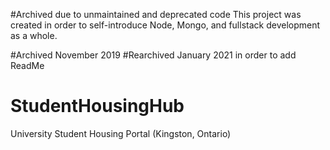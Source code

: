 #Archived due to unmaintained and deprecated code
This project was created in order to self-introduce Node, Mongo, and fullstack development as a whole.

#Archived November 2019
#Rearchived January 2021 in order to add ReadMe


# StudentHousingHub
University Student Housing Portal (Kingston, Ontario)

